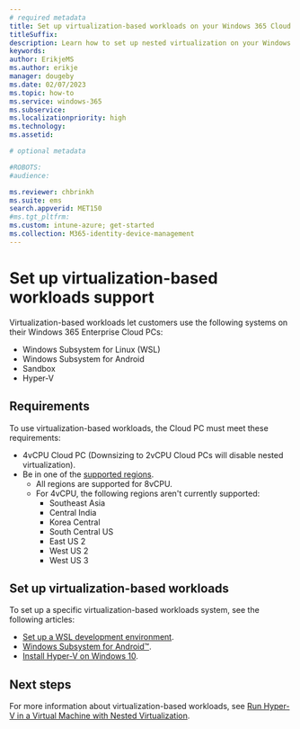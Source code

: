 ```yaml
---
# required metadata
title: Set up virtualization-based workloads on your Windows 365 Cloud PC.
titleSuffix:
description: Learn how to set up nested virtualization on your Windows 365 Cloud PC.
keywords:
author: ErikjeMS  
ms.author: erikje
manager: dougeby
ms.date: 02/07/2023
ms.topic: how-to
ms.service: windows-365
ms.subservice:
ms.localizationpriority: high
ms.technology:
ms.assetid: 

# optional metadata

#ROBOTS:
#audience:

ms.reviewer: chbrinkh
ms.suite: ems
search.appverid: MET150
#ms.tgt_pltfrm:
ms.custom: intune-azure; get-started
ms.collection: M365-identity-device-management
---
```


# Set up virtualization-based workloads support

Virtualization-based workloads let customers use the following systems on their Windows 365 Enterprise Cloud PCs:

- Windows Subsystem for Linux (WSL)
- Windows Subsystem for Android
- Sandbox
- Hyper-V  

## Requirements

To use virtualization-based workloads, the Cloud PC must meet these requirements:

- 4vCPU Cloud PC (Downsizing to 2vCPU Cloud PCs will disable nested virtualization).
- Be in one of the [supported regions](requirements.md?tabs=enterprise%2Cent#supported-azure-regions-for-cloud-pc-provisioning).
    - All regions are supported for 8vCPU.  
    - For 4vCPU, the following regions aren't currently supported:
        - Southeast Asia
        - Central India
        - Korea Central
        - South Central US
        - East US 2
        - West US 2
        - West US 3

## Set up virtualization-based workloads

To set up a specific virtualization-based workloads system, see the following articles:

- [Set up a WSL development environment](/windows/wsl/setup/environment).
- [Windows Subsystem for Android™️](/windows/android/wsa/).
- [Install Hyper-V on Windows 10](/virtualization/hyper-v-on-windows/quick-start/enable-hyper-v).

<!-- ########################## -->
## Next steps

For more information about virtualization-based workloads, see [Run Hyper-V in a Virtual Machine with Nested Virtualization](/virtualization/hyper-v-on-windows/user-guide/nested-virtualization).
